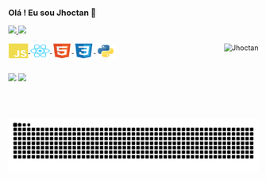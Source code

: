 ### Olá ! Eu sou Jhoctan 👋

<div>
  <a href="https://github.com/Jhoctanteixeira">
  <img height = "170em" src = "https://github-readme-stats.vercel.app/api?username=JhoctanTeixeira&show_icons=true&theme=dark&include_all_commits=true&count_private=true"/>
  <img height = "170em" src = "https://github-readme-stats.vercel.app/api/top-langs/?username=JhoctanTeixeira&layout=compact&langs_count=16&theme=dark"/>
</div>
  
  
  
  
  <div style = "display: inline_block"> <br>
  <img align = "center" alt = "Jhoctan-Js" height = "30" width = "40" src = "https://raw.githubusercontent.com/devicons/devicon/master/icons/javascript/javascript-plain.svg ">
  <img align = "center" alt = "Jhoctan-React" height = "30" width = "40" src = "https://raw.githubusercontent.com/devicons/devicon/master/icons/react/react-original.svg ">
  <img align = "center" alt = "Jhoctan-HTML" height = "30" width = "40" src = "https://raw.githubusercontent.com/devicons/devicon/master/icons/html5/html5-original.svg ">
  <img align = "center" alt = "Jhoctan-CSS" height = "30" width = "40" src = "https://raw.githubusercontent.com/devicons/devicon/master/icons/css3/css3-original.svg ">
  <img align = "center" alt = "Jhoctan-Python" height = "30" width = "40" src = "https://raw.githubusercontent.com/devicons/devicon/master/icons/python/python-original.svg ">
    <img align = "right" alt = "Jhoctan" height="150" src = "https://user-images.githubusercontent.com/80040630/129293756-d1a54b55-4b89-4daa-88ce-e771631c255e.gif">
</div>
  
  ##
  
<div>
  <a href="https://www.instagram.com/jhoctan_teixeira" target= "_blank"><img src="https://img.shields.io/badge/-Instagram-%23E4405F?style=for-the-emblema&logo=instagram&logoColor=white" target="_blank"></a>
  <a href = "https://www.linkedin.com/in/jhoctan-teixeira-001a551a1/" target="_blank"><img src="https://img.shields.io/badge/-LinkedIn-%230077B5?Style=for-the-badge&logo=linkedin&logoColor=white" target="_blank"></a> 
</div>
 
 ![Snake animation](https://github.com/JhoctanTeixeira/JhoctanTeixeira/blob/output/github-contribution-grid-snake.svg)
